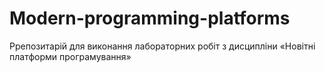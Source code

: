 # Modern-programming-platforms
Ррепозитарій для виконання лабораторних робіт з дисципліни  «Новітні платформи програмування»

